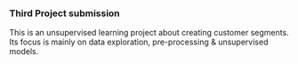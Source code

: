 ### Third Project submission

This is an unsupervised learning project about creating customer segments. Its focus is mainly on data exploration, pre-processing & unsupervised models.
